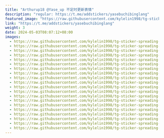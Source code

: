 ```yaml
---
title: "Arthurup18 @Yase_up 不定时更新表情"
description: "regular: https://t.me/addstickers/yasebuchibinglang"
featured_image: "https://raw.githubusercontent.com/kylelin1998/tg-sticker-spreading-worldwide-images/main/img/67d2ba00-2314-43e2-83a4-6c33c2f9ff8e.jpg"
link: "https://t.me/addstickers/yasebuchibinglang"
weight: 3
date: 2024-05-03T08:07:12+08:00
images:
  - https://raw.githubusercontent.com/kylelin1998/tg-sticker-spreading-worldwide-images/main/img/67d2ba00-2314-43e2-83a4-6c33c2f9ff8e.jpg
  - https://raw.githubusercontent.com/kylelin1998/tg-sticker-spreading-worldwide-images/main/img/a87449e9-09e4-4a64-bbb2-1328152b846c.jpg
  - https://raw.githubusercontent.com/kylelin1998/tg-sticker-spreading-worldwide-images/main/img/f895cfbf-c17d-4fc6-9c62-f5407d2cb217.jpg
  - https://raw.githubusercontent.com/kylelin1998/tg-sticker-spreading-worldwide-images/main/img/116b674f-1ad7-4f3e-bd1b-39f08cac9fe2.jpg
  - https://raw.githubusercontent.com/kylelin1998/tg-sticker-spreading-worldwide-images/main/img/08662cd6-c4ef-4c7b-8d3b-116572336dc4.jpg
  - https://raw.githubusercontent.com/kylelin1998/tg-sticker-spreading-worldwide-images/main/img/8d67a0a4-7e2d-45d9-bcfb-13533c866276.jpg
  - https://raw.githubusercontent.com/kylelin1998/tg-sticker-spreading-worldwide-images/main/img/48870dc7-e094-4422-ac94-66d7df28dbc2.jpg
  - https://raw.githubusercontent.com/kylelin1998/tg-sticker-spreading-worldwide-images/main/img/6edd4fb1-d53f-4079-8c19-b4b801280187.jpg
  - https://raw.githubusercontent.com/kylelin1998/tg-sticker-spreading-worldwide-images/main/img/4b3e9d22-9e39-44b0-a9f2-b02070c8ce10.jpg
  - https://raw.githubusercontent.com/kylelin1998/tg-sticker-spreading-worldwide-images/main/img/3b47c8ae-3f66-4118-afb3-0497992f1177.jpg
  - https://raw.githubusercontent.com/kylelin1998/tg-sticker-spreading-worldwide-images/main/img/b7a52be8-a743-4c11-a108-943988c4542a.jpg
  - https://raw.githubusercontent.com/kylelin1998/tg-sticker-spreading-worldwide-images/main/img/8bdeae23-7b7d-4e49-9d52-24c9201c4e05.jpg
  - https://raw.githubusercontent.com/kylelin1998/tg-sticker-spreading-worldwide-images/main/img/9ecf8e01-76cf-427c-bf2d-9509c087047b.jpg
  - https://raw.githubusercontent.com/kylelin1998/tg-sticker-spreading-worldwide-images/main/img/a08076ac-c238-4a5c-8463-8baf5309595b.jpg
  - https://raw.githubusercontent.com/kylelin1998/tg-sticker-spreading-worldwide-images/main/img/fea76975-fc43-4cb9-b01e-3d21d3664b54.jpg
  - https://raw.githubusercontent.com/kylelin1998/tg-sticker-spreading-worldwide-images/main/img/1a59488d-0bc8-406c-8960-addf8263cdad.jpg
  - https://raw.githubusercontent.com/kylelin1998/tg-sticker-spreading-worldwide-images/main/img/4b1f724f-8863-4d2f-a5a5-ce77b6d0e73c.jpg
  - https://raw.githubusercontent.com/kylelin1998/tg-sticker-spreading-worldwide-images/main/img/9997d0db-b2f7-49ff-b578-d8768766bedc.jpg
  - https://raw.githubusercontent.com/kylelin1998/tg-sticker-spreading-worldwide-images/main/img/b06dadc9-d74b-47a5-a69f-2aae4332d593.jpg
  - https://raw.githubusercontent.com/kylelin1998/tg-sticker-spreading-worldwide-images/main/img/8a22e753-3db0-41e6-93c8-124221ca09f3.jpg
---
```

